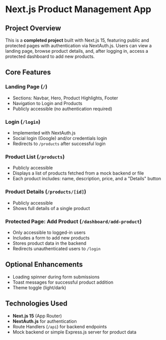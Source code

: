 # Next.js Product Management App

## Project Overview
This is a **completed project** built with Next.js 15, featuring public and protected pages with authentication via NextAuth.js. Users can view a landing page, browse product details, and, after logging in, access a protected dashboard to add new products.

## Core Features

### Landing Page (`/`)
- Sections: Navbar, Hero, Product Highlights, Footer
- Navigation to Login and Products
- Publicly accessible (no authentication required)

### Login (`/login`)
- Implemented with NextAuth.js
- Social login (Google) and/or credentials login
- Redirects to `/products` after successful login

### Product List (`/products`)
- Publicly accessible
- Displays a list of products fetched from a mock backend or file
- Each product includes: name, description, price, and a "Details" button

### Product Details (`/products/[id]`)
- Publicly accessible
- Shows full details of a single product

### Protected Page: Add Product (`/dashboard/add-product`)
- Only accessible to logged-in users
- Includes a form to add new products
- Stores product data in the backend
- Redirects unauthenticated users to `/login`

## Optional Enhancements
- Loading spinner during form submissions
- Toast messages for successful product addition
- Theme toggle (light/dark)

## Technologies Used
- **Next.js 15** (App Router)
- **NextAuth.js** for authentication
- Route Handlers (`/api`) for backend endpoints
- Mock backend or simple Express.js server for product data

